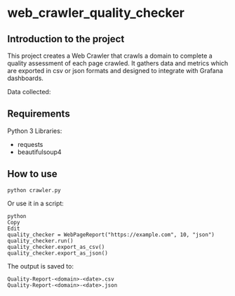 # web_crawler_quality_checker


## Introduction to the project

This project creates a Web Crawler that crawls a domain to complete a quality assessment of each page crawled. It gathers data and metrics which are exported in csv or json formats and designed to integrate with Grafana dashboards. 

Data collected:


## Requirements
Python 3
Libraries:
* requests
* beautifulsoup4

## How to use

``` 
python crawler.py
```
Or use it in a script:

```
python
Copy
Edit
quality_checker = WebPageReport("https://example.com", 10, "json")
quality_checker.run()
quality_checker.export_as_csv()
quality_checker.export_as_json()
```

The output is saved to:

```
Quality-Report-<domain>-<date>.csv
Quality-Report-<domain>-<date>.json
```


